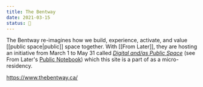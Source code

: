 ```yaml
---
title: The Bentway
date: 2021-03-15
status: 🌷
---
```


The Bentway re-imagines how we build, experience, activate, and value [[public space|public]] space together. With [[From Later]], they are hosting an initiative from March 1 to May 31 called [_Digital and/as Public Space_](https://www.thebentway.ca/stories/digital-and-as-public-space/) (see From Later's [Public Notebook](https://docs.google.com/document/d/1eXk14blXZSm7EQrksFgcoZ8Rf17rmu7zrBEUyczGG5M/edit#)) which this site is a part of as a micro-residency.

<https://www.thebentway.ca/>